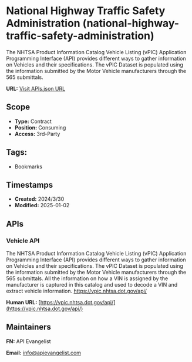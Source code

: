 # National Highway Traffic Safety Administration (national-highway-traffic-safety-administration)
The NHTSA Product Information Catalog Vehicle Listing (vPIC) Application
Programming Interface (API) provides different ways to gather information on
Vehicles and their specifications. The vPIC Dataset is populated using the
information submitted by the Motor Vehicle manufacturers through the 565
submittals. 

**URL:** [Visit APIs.json URL](
https://raw.githubusercontent.com/api-search/us-federal-government/main/_apis/national-highway-traffic-safety-administration/apis.md)

## Scope

- **Type:** Contract 
- **Position:** Consuming 
- **Access:** 3rd-Party 

## Tags:

 - Bookmarks

## Timestamps

- **Created:** 2024/3/30 
- **Modified:** 2025-01-02 

## APIs

### Vehicle API

The NHTSA Product Information Catalog Vehicle Listing (vPIC) Application
Programming Interface (API) provides different ways to gather information
on Vehicles and their specifications. The vPIC Dataset is populated using
the information submitted by the Motor Vehicle manufacturers through the
565 submittals. All the information on how a VIN is assigned by the
manufacturer is captured in this catalog and used to decode a VIN and
extract vehicle information.  https://vpic.nhtsa.dot.gov/api/

**Human URL:** [https://vpic.nhtsa.dot.gov/api/](https://vpic.nhtsa.dot.gov/api/)



## Maintainers

**FN:** API Evangelist

**Email:** info@apievangelist.com

